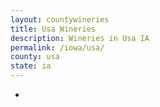 ```yaml
---
layout: countywineries
title: Usa Wineries
description: Wineries in Usa IA
permalink: /iowa/usa/
county: usa
state: ia
---
```

-
